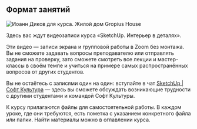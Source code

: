 ## Формат занятий

![Иоанн Диков для курса. Жилой дом Gropius House](/img/ISB_12/1657173086_gropius_20house.gif)

Здесь вас ждут видеозаписи курса «SketchUp. Интерьер в деталях». 

Эти видео — записи экрана и групповой работы в Zoom без монтажа. Вы не сможете задавать вопросы преподавателю или отправлять задания на проверку, зато сможете смотреть все лекции и мастер-классы в своём темпе и учиться на примере самых распространённых вопросов от других студентов.

Вы не остаётесь с записями один на один: вступайте в чат [SketchUp | Софт Культура](https://t.me/+CdpgGy8cjt40ODcy) — здесь вы сможете обсуждать возникающие трудности с другими студентами и командой Софт Культуры.

К курсу прилагаются файлы для самостоятельной работы. В каждом уроке, где они требуются, есть пометка с указанием конкретного файла или папки. Найти материалы можно в оглавлении курса.